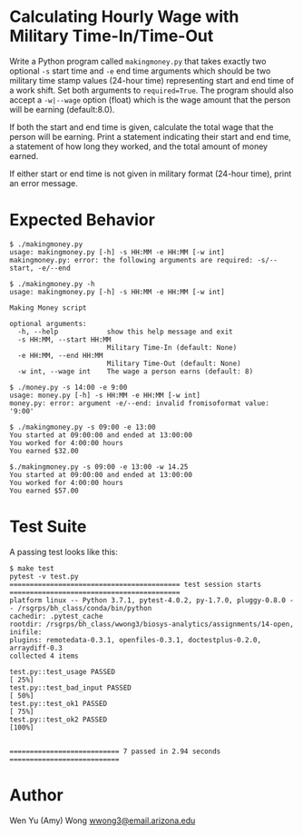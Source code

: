 # Calculating Hourly Wage with Military Time-In/Time-Out

Write a Python program called `makingmoney.py` that takes exactly two optional `-s` start time and `-e` end time arguments which should be two military time stamp values (24-hour time) representing start and end time of a work shift. Set both arguments to `required=True`. The program should also accept a `-w|--wage` option (float) which is the wage amount that the person will be earning (default:8.0).

If both the start and end time is given, calculate the total wage that the person will be earning. Print a statement indicating their start and end time, a statement of how long they worked, and the total amount of money earned. 

If either start or end time is not given in military format (24-hour time), print an error message.

# Expected Behavior

````
$ ./makingmoney.py
usage: makingmoney.py [-h] -s HH:MM -e HH:MM [-w int]
makingmoney.py: error: the following arguments are required: -s/--start, -e/--end

$ ./makingmoney.py -h
usage: makingmoney.py [-h] -s HH:MM -e HH:MM [-w int]

Making Money script

optional arguments:
  -h, --help            show this help message and exit
  -s HH:MM, --start HH:MM
                        Military Time-In (default: None)
  -e HH:MM, --end HH:MM
                        Military Time-Out (default: None)
  -w int, --wage int    The wage a person earns (default: 8)

$ ./money.py -s 14:00 -e 9:00
usage: money.py [-h] -s HH:MM -e HH:MM [-w int]
money.py: error: argument -e/--end: invalid fromisoformat value: '9:00'

$ ./makingmoney.py -s 09:00 -e 13:00
You started at 09:00:00 and ended at 13:00:00
You worked for 4:00:00 hours
You earned $32.00

$./makingmoney.py -s 09:00 -e 13:00 -w 14.25
You started at 09:00:00 and ended at 13:00:00
You worked for 4:00:00 hours
You earned $57.00

````

# Test Suite

A passing test looks like this:

````
$ make test
pytest -v test.py
========================================== test session starts ==========================================
platform linux -- Python 3.7.1, pytest-4.0.2, py-1.7.0, pluggy-0.8.0 -- /rsgrps/bh_class/conda/bin/python
cachedir: .pytest_cache
rootdir: /rsgrps/bh_class/wwong3/biosys-analytics/assignments/14-open, inifile:
plugins: remotedata-0.3.1, openfiles-0.3.1, doctestplus-0.2.0, arraydiff-0.3
collected 4 items                                                                                       

test.py::test_usage PASSED                                                                        [ 25%]
test.py::test_bad_input PASSED                                                                    [ 50%]
test.py::test_ok1 PASSED                                                                          [ 75%]
test.py::test_ok2 PASSED                                                                          [100%]


=========================== 7 passed in 2.94 seconds ===========================
````

# Author

Wen Yu (Amy) Wong <wwong3@email.arizona.edu>
